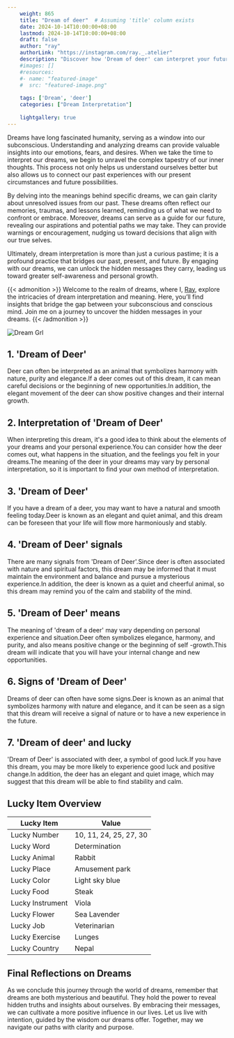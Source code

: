 ```yaml
---
    weight: 865
    title: "Dream of deer"  # Assuming 'title' column exists
    date: 2024-10-14T10:00:00+08:00
    lastmod: 2024-10-14T10:00:00+08:00
    draft: false
    author: "ray"
    authorLink: "https://instagram.com/ray._.atelier"
    description: "Discover how 'Dream of deer' can interpret your future and uncover its significant meanings in your life."
    #images: []
    #resources:
    #- name: "featured-image"
    #  src: "featured-image.png"
    
    tags: ['Dream', 'deer']
    categories: ["Dream Interpretation"]
    
    lightgallery: true
---
```

    
Dreams have long fascinated humanity, serving as a window into our subconscious. Understanding and analyzing dreams can provide valuable insights into our emotions, fears, and desires. When we take the time to interpret our dreams, we begin to unravel the complex tapestry of our inner thoughts. This process not only helps us understand ourselves better but also allows us to connect our past experiences with our present circumstances and future possibilities.

By delving into the meanings behind specific dreams, we can gain clarity about unresolved issues from our past. These dreams often reflect our memories, traumas, and lessons learned, reminding us of what we need to confront or embrace. Moreover, dreams can serve as a guide for our future, revealing our aspirations and potential paths we may take. They can provide warnings or encouragement, nudging us toward decisions that align with our true selves.

Ultimately, dream interpretation is more than just a curious pastime; it is a profound practice that bridges our past, present, and future. By engaging with our dreams, we can unlock the hidden messages they carry, leading us toward greater self-awareness and personal growth.

{{< admonition >}}
Welcome to the realm of dreams, where I, [Ray](https://instagram.com/ray._.atelier), explore the intricacies of dream interpretation and meaning. Here, you’ll find insights that bridge the gap between your subconscious and conscious mind. Join me on a journey to uncover the hidden messages in your dreams.
{{< /admonition >}}

![Dream Grl](https://cdn.pixabay.com/photo/2017/11/02/03/35/gothic-2910057_1280.jpg "Dream Grl")

## 1. 'Dream of Deer'
Deer can often be interpreted as an animal that symbolizes harmony with nature, purity and elegance.If a deer comes out of this dream, it can mean careful decisions or the beginning of new opportunities.In addition, the elegant movement of the deer can show positive changes and their internal growth.

## 2. Interpretation of 'Dream of Deer'
When interpreting this dream, it's a good idea to think about the elements of your dreams and your personal experience.You can consider how the deer comes out, what happens in the situation, and the feelings you felt in your dreams.The meaning of the deer in your dreams may vary by personal interpretation, so it is important to find your own method of interpretation.

## 3. 'Dream of Deer'
If you have a dream of a deer, you may want to have a natural and smooth feeling today.Deer is known as an elegant and quiet animal, and this dream can be foreseen that your life will flow more harmoniously and stably.

## 4. 'Dream of Deer' signals
There are many signals from 'Dream of Deer'.Since deer is often associated with nature and spiritual factors, this dream may be informed that it must maintain the environment and balance and pursue a mysterious experience.In addition, the deer is known as a quiet and cheerful animal, so this dream may remind you of the calm and stability of the mind.

## 5. 'Dream of Deer' means
The meaning of 'dream of a deer' may vary depending on personal experience and situation.Deer often symbolizes elegance, harmony, and purity, and also means positive change or the beginning of self -growth.This dream will indicate that you will have your internal change and new opportunities.

## 6. Signs of 'Dream of Deer'
Dreams of deer can often have some signs.Deer is known as an animal that symbolizes harmony with nature and elegance, and it can be seen as a sign that this dream will receive a signal of nature or to have a new experience in the future.

## 7. 'Dream of deer' and lucky
'Dream of Deer' is associated with deer, a symbol of good luck.If you have this dream, you may be more likely to experience good luck and positive change.In addition, the deer has an elegant and quiet image, which may suggest that this dream will be able to find stability and calm.

## Lucky Item Overview
| Lucky Item          | Value              |
|---------------|--------------------|
| Lucky Number        | 10, 11, 24, 25, 27, 30  |
| Lucky Word          | Determination |
| Lucky Animal        | Rabbit |
| Lucky Place         | Amusement park     |
| Lucky Color         | Light sky blue     |
| Lucky Food          | Steak      |
| Lucky Instrument    | Viola |
| Lucky Flower        | Sea Lavender    |
| Lucky Job           | Veterinarian       |
| Lucky Exercise      | Lunges  |
| Lucky Country       | Nepal    |


##  Final Reflections on Dreams

As we conclude this journey through the world of dreams, remember that dreams are both mysterious and beautiful. They hold the power to reveal hidden truths and insights about ourselves. By embracing their messages, we can cultivate a more positive influence in our lives. Let us live with intention, guided by the wisdom our dreams offer. Together, may we navigate our paths with clarity and purpose.
